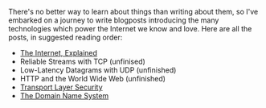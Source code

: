 There's no better way to learn about things than writing about them, so I've embarked on a journey to write blogposts introducing the many technologies which power the Internet we know and love. Here are all the posts, in suggested reading order:

* [The Internet, Explained](internet-part-1.html)
* Reliable Streams with TCP (unfinised)
* Low-Latency Datagrams with UDP (unfinished)
* HTTP and the World Wide Web (unfinished)
* [Transport Layer Security](tls.html)
* [The Domain Name System](dns.html)